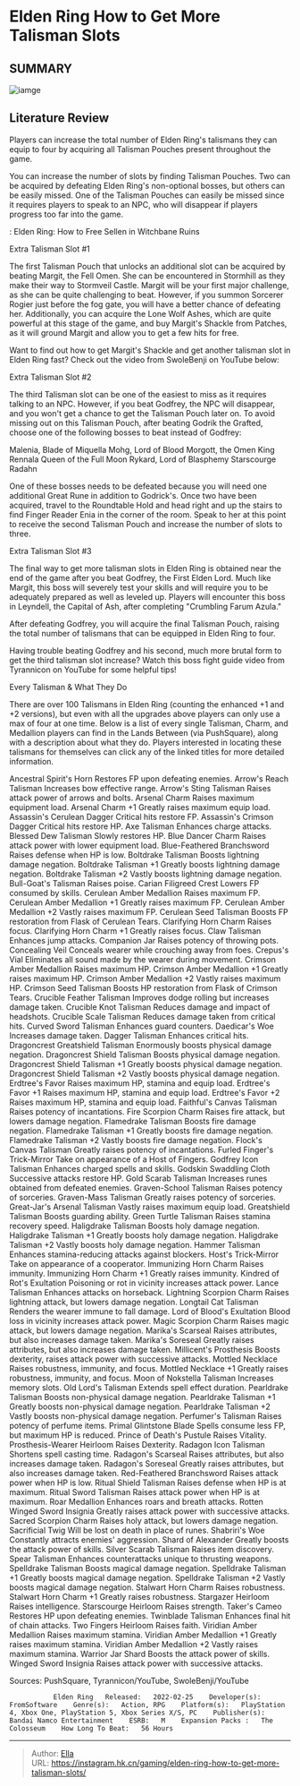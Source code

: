 # Elden Ring How to Get More Talisman Slots


## SUMMARY 

![iamge](https://static1.srcdn.com/wordpress/wp-content/uploads/2022/11/Talisman-Pouches-in-Elden-Ring.jpg)

## Literature Review

Players can increase the total number of Elden Ring&#39;s talismans they can equip to four by acquiring all Talisman Pouches present throughout the game.





You can increase the number of slots by finding Talisman Pouches. Two can be acquired by defeating Elden Ring&#39;s non-optional bosses, but others can be easily missed. One of the Talisman Pouches can easily be missed since it requires players to speak to an NPC, who will disappear if players progress too far into the game.




 : Elden Ring: How to Free Sellen in Witchbane Ruins


 Extra Talisman Slot #1 
          

The first Talisman Pouch that unlocks an additional slot can be acquired by beating Margit, the Fell Omen. She can be encountered in Stormhill as they make their way to Stormveil Castle. Margit will be your first major challenge, as she can be quite challenging to beat. However, if you summon Sorcerer Rogier just before the fog gate, you will have a better chance of defeating her. Additionally, you can acquire the Lone Wolf Ashes, which are quite powerful at this stage of the game, and buy Margit&#39;s Shackle from Patches, as it will ground Margit and allow you to get a few hits for free. 



Want to find out how to get Margit&#39;s Shackle and get another talisman slot in Elden Ring fast? Check out the video from SwoleBenji on YouTube below:

 
 









 Extra Talisman Slot #2 
          

The third Talisman slot can be one of the easiest to miss as it requires talking to an NPC. However, if you beat Godfrey, the NPC will disappear, and you won&#39;t get a chance to get the Talisman Pouch later on. To avoid missing out on this Talisman Pouch, after beating Godrik the Grafted, choose one of the following bosses to beat instead of Godfrey: 

  Malenia, Blade of Miquella   Mohg, Lord of Blood   Morgott, the Omen King   Rennala Queen of the Full Moon   Rykard, Lord of Blasphemy   Starscourge Radahn  

One of these bosses needs to be defeated because you will need one additional Great Rune in addition to Godrick&#39;s. Once two have been acquired, travel to the Roundtable Hold and head right and up the stairs to find Finger Reader Enia in the corner of the room. Speak to her at this point to receive the second Talisman Pouch and increase the number of slots to three.






 Extra Talisman Slot #3 
          

The final way to get more talisman slots in Elden Ring is obtained near the end of the game after you beat Godfrey, the First Elden Lord. Much like Margit, this boss will severely test your skills and will require you to be adequately prepared as well as leveled up. Players will encounter this boss in Leyndell, the Capital of Ash, after completing &#34;Crumbling Farum Azula.&#34;

After defeating Godfrey, you will acquire the final Talisman Pouch, raising the total number of talismans that can be equipped in Elden Ring to four.



Having trouble beating Godfrey and his second, much more brutal form to get the third talisman slot increase? Watch this boss fight guide video from Tyrannicon on YouTube for some helpful tips!

 
 









 Every Talisman &amp; What They Do 
          

There are over 100 Talismans in Elden Ring (counting the enhanced &#43;1 and &#43;2 versions), but even with all the upgrades above players can only use a max of four at one time. Below is a list of every single Talisman, Charm, and Medallion players can find in the Lands Between (via PushSquare), along with a description about what they do. Players interested in locating these talismans for themselves can click any of the linked titles for more detailed information.

 Ancestral Spirit&#39;s Horn  Restores FP upon defeating enemies.   Arrow&#39;s Reach Talisman  Increases bow effective range.   Arrow&#39;s Sting Talisman  Raises attack power of arrows and bolts.   Arsenal Charm  Raises maximum equipment load.   Arsenal Charm &#43;1  Greatly raises maximum equip load.   Assassin&#39;s Cerulean Dagger  Critical hits restore FP.   Assassin&#39;s Crimson Dagger  Critical hits restore HP.   Axe Talisman  Enhances charge attacks.   Blessed Dew Talisman  Slowly restores HP.   Blue Dancer Charm  Raises attack power with lower equipment load.   Blue-Feathered Branchsword  Raises defense when HP is low.   Boltdrake Talisman  Boosts lightning damage negation.   Boltdrake Talisman &#43;1  Greatly boosts lightning damage negation.   Boltdrake Talisman &#43;2  Vastly boosts lightning damage negation.   Bull-Goat&#39;s Talisman  Raises poise.   Carian Filigreed Crest  Lowers FP consumed by skills.   Cerulean Amber Medallion  Raises maximum FP.   Cerulean Amber Medallion &#43;1  Greatly raises maximum FP.   Cerulean Amber Medallion &#43;2  Vastly raises maximum FP.   Cerulean Seed Talisman  Boosts FP restoration from Flask of Cerulean Tears.   Clarifying Horn Charm  Raises focus.   Clarifying Horn Charm &#43;1  Greatly raises focus.   Claw Talisman  Enhances jump attacks.   Companion Jar  Raises potency of throwing pots.   Concealing Veil  Conceals wearer while crouching away from foes.   Crepus&#39;s Vial  Eliminates all sound made by the wearer during movement.   Crimson Amber Medallion  Raises maximum HP.   Crimson Amber Medallion &#43;1  Greatly raises maximum HP.   Crimson Amber Medallion &#43;2  Vastly raises maximum HP.   Crimson Seed Talisman  Boosts HP restoration from Flask of Crimson Tears.   Crucible Feather Talisman  Improves dodge rolling but increases damage taken.   Crucible Knot Talisman  Reduces damage and impact of headshots.   Crucible Scale Talisman  Reduces damage taken from critical hits.   Curved Sword Talisman  Enhances guard counters.   Daedicar&#39;s Woe  Increases damage taken.   Dagger Talisman  Enhances critical hits.   Dragoncrest Greatshield Talisman  Enormously boosts physical damage negation.   Dragoncrest Shield Talisman  Boosts physical damage negation.   Dragoncrest Shield Talisman &#43;1  Greatly boosts physical damage negation.   Dragoncrest Shield Talisman &#43;2  Vastly boosts physical damage negation.   Erdtree&#39;s Favor  Raises maximum HP, stamina and equip load.   Erdtree&#39;s Favor &#43;1  Raises maximum HP, stamina and equip load.   Erdtree&#39;s Favor &#43;2  Raises maximum HP, stamina and equip load.   Faithful&#39;s Canvas Talisman  Raises potency of incantations.   Fire Scorpion Charm  Raises fire attack, but lowers damage negation.   Flamedrake Talisman  Boosts fire damage negation.   Flamedrake Talisman &#43;1  Greatly boosts fire damage negation.   Flamedrake Talisman &#43;2  Vastly boosts fire damage negation.   Flock&#39;s Canvas Talisman  Greatly raises potency of incantations.   Furled Finger&#39;s Trick-Mirror  Take on appearance of a Host of Fingers.   Godfrey Icon Talisman  Enhances charged spells and skills.   Godskin Swaddling Cloth  Successive attacks restore HP.   Gold Scarab Talisman  Increases runes obtained from defeated enemies.   Graven-School Talisman  Raises potency of sorceries.   Graven-Mass Talisman  Greatly raises potency of sorceries.   Great-Jar&#39;s Arsenal Talisman  Vastly raises maximum equip load.   Greatshield Talisman  Boosts guarding ability.   Green Turtle Talisman  Raises stamina recovery speed.   Haligdrake Talisman  Boosts holy damage negation.   Haligdrake Talisman &#43;1  Greatly boosts holy damage negation.   Haligdrake Talisman &#43;2  Vastly boosts holy damage negation.   Hammer Talisman  Enhances stamina-reducing attacks against blockers.   Host&#39;s Trick-Mirror  Take on appearance of a cooperator.   Immunizing Horn Charm  Raises immunity.   Immunizing Horn Charm &#43;1  Greatly raises immunity.   Kindred of Rot&#39;s Exultation  Poisoning or rot in vicinity increases attack power.   Lance Talisman  Enhances attacks on horseback.   Lightning Scorpion Charm  Raises lightning attack, but lowers damage negation.   Longtail Cat Talisman  Renders the wearer immune to fall damage.   Lord of Blood&#39;s Exultation  Blood loss in vicinity increases attack power.   Magic Scorpion Charm  Raises magic attack, but lowers damage negation.   Marika&#39;s Scarseal  Raises attributes, but also increases damage taken.   Marika&#39;s Soreseal  Greatly raises attributes, but also increases damage taken.   Millicent&#39;s Prosthesis  Boosts dexterity, raises attack power with successive attacks.   Mottled Necklace  Raises robustness, immunity, and focus.   Mottled Necklace &#43;1  Greatly raises robustness, immunity, and focus.   Moon of Nokstella Talisman  Increases memory slots.   Old Lord&#39;s Talisman  Extends spell effect duration.   Pearldrake Talisman  Boosts non-physical damage negation.   Pearldrake Talisman &#43;1  Greatly boosts non-physical damage negation.   Pearldrake Talisman &#43;2  Vastly boosts non-physical damage negation.   Perfumer&#39;s Talisman  Raises potency of perfume items.   Primal Glintstone Blade  Spells consume less FP, but maximum HP is reduced.   Prince of Death&#39;s Pustule  Raises Vitality.   Prosthesis-Wearer Heirloom  Raises Dexterity.   Radagon Icon Talisman  Shortens spell casting time.   Radagon&#39;s Scarseal  Raises attributes, but also increases damage taken.   Radagon&#39;s Soreseal  Greatly raises attributes, but also increases damage taken.   Red-Feathered Branchsword  Raises attack power when HP is low.   Ritual Shield Talisman  Raises defense when HP is at maximum.   Ritual Sword Talisman  Raises attack power when HP is at maximum.   Roar Medallion  Enhances roars and breath attacks.   Rotten Winged Sword Insignia  Greatly raises attack power with successive attacks.   Sacred Scorpion Charm  Raises holy attack, but lowers damage negation.   Sacrificial Twig  Will be lost on death in place of runes.   Shabriri&#39;s Woe  Constantly attracts enemies&#39; aggression.   Shard of Alexander  Greatly boosts the attack power of skills.   Silver Scarab Talisman  Raises item discovery.   Spear Talisman  Enhances counterattacks unique to thrusting weapons.   Spelldrake Talisman  Boosts magical damage negation.   Spelldrake Talisman &#43;1  Greatly boosts magical damage negation.   Spelldrake Talisman &#43;2  Vastly boosts magical damage negation.   Stalwart Horn Charm  Raises robustness.   Stalwart Horn Charm &#43;1  Greatly raises robustness.   Stargazer Heirloom  Raises intelligence.   Starscourge Heirloom  Raises strength.   Taker&#39;s Cameo  Restores HP upon defeating enemies.   Twinblade Talisman  Enhances final hit of chain attacks.   Two Fingers Heirloom  Raises faith.   Viridian Amber Medallion  Raises maximum stamina.   Viridian Amber Medallion &#43;1  Greatly raises maximum stamina.   Viridian Amber Medallion &#43;2  Vastly raises maximum stamina.   Warrior Jar Shard  Boosts the attack power of skills.   Winged Sword Insignia  Raises attack power with successive attacks.   






Sources: PushSquare, Tyrannicon/YouTube, SwoleBenji/YouTube

               Elden Ring   Released:   2022-02-25    Developer(s):   FromSoftware    Genre(s):   Action, RPG    Platform(s):   PlayStation 4, Xbox One, PlayStation 5, Xbox Series X/S, PC    Publisher(s):   Bandai Namco Entertainment    ESRB:   M    Expansion Packs :   The Colosseum    How Long To Beat:   56 Hours      

---

> Author: [Ella](https://instagram.hk.cn/)  
> URL: https://instagram.hk.cn/gaming/elden-ring-how-to-get-more-talisman-slots/  

